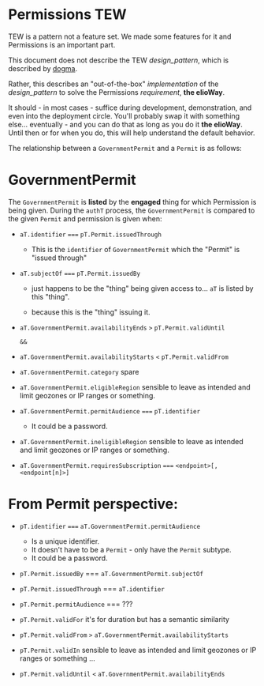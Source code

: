 # Permissions TEW

TEW is a pattern not a feature set. We made some features for it and Permissions is an important part.

This document does not describe the TEW _design_pattern_, which is described by [dogma](/dogma.html).

Rather, this describes an "out-of-the-box" _implementation_ of the _design_pattern_ to solve the Permissions _requirement_, **the elioWay**.

It should - in most cases - suffice during development, demonstration, and even into the deployment circle. You'll probably swap it with something else... eventually - and you can do that as long as you do it **the elioWay**. Until then or for when you do, this will help understand the default behavior.

The relationship between a `GovernmentPermit` and a `Permit` is as follows:

# GovernmentPermit

The `GovernmentPermit` is **listed** by the **engaged** thing for which Permission is being given. During the `authT` process, the `GovernmentPermit` is compared to the given `Permit` and permission is given when:

- `aT.identifier` `===` `pT.Permit.issuedThrough`

  - This is the `identifier` of `GovernmentPermit` which the "Permit" is "issued through"

- `aT.subjectOf` `===` `pT.Permit.issuedBy`

  - just happens to be the "thing" being given access to... `aT` is listed by this "thing".

  - because this is the "thing" issuing it.

- `aT.GovernmentPermit.availabilityEnds` `>` `pT.Permit.validUntil`

  `&&`

- `aT.GovernmentPermit.availabilityStarts` `<` `pT.Permit.validFrom`

- `aT.GovernmentPermit.category` spare

- `aT.GovernmentPermit.eligibleRegion` sensible to leave as intended and limit geozones or IP ranges or something.

- `aT.GovernmentPermit.permitAudience` `===` `pT.identifier`

  - It could be a password.

- `aT.GovernmentPermit.ineligibleRegion` sensible to leave as intended and limit geozones or IP ranges or something.

- `aT.GovernmentPermit.requiresSubscription` `===` `<endpoint>[,<endpoint[n]>]`

# From Permit perspective:

- `pT.identifier` `===` `aT.GovernmentPermit.permitAudience`

  - Is a unique identifier.
  - It doesn't have to be a `Permit` - only have the `Permit` subtype.
  - It could be a password.

- `pT.Permit.issuedBy` === `aT.GovernmentPermit.subjectOf`

- `pT.Permit.issuedThrough` === `aT.identifier`

- `pT.Permit.permitAudience` === ???

- `pT.Permit.validFor` it's for duration but has a semantic similarity

- `pT.Permit.validFrom` `>` `aT.GovernmentPermit.availabilityStarts`

- `pT.Permit.validIn` sensible to leave as intended and limit geozones or IP ranges or something ...

- `pT.Permit.validUntil` `<` `aT.GovernmentPermit.availabilityEnds`
